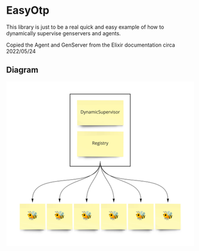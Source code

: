 # EasyOtp

This library is just to be a real quick and easy example of how to dynamically supervise genservers and agents.

Copied the Agent and GenServer from the Elixir documentation circa 2022/05/24

## Diagram

<img src="./readme/buzz.jpg" width="656" />

